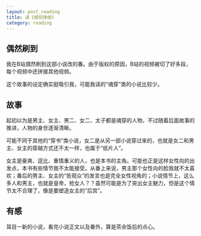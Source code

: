 ```yaml
---
layout: post_reading
title: 读《成何体统》
category: reading
---
```


## 偶然刷到

我在B站偶然刷到这部小说改的番。由于版权的原因，B站的视频被切了好多段，每个视频中还拼接其他视频。

这个故事的设定确实挺吸引我，可能我读的“魂穿”类的小说比较少。

## 故事

起初以为是男主、女主、男二、女二、太子都是魂穿的人物，不过随着后面故事的推进，人物的身世逐渐清晰。

可能不同于其他的“穿书”类小说，女二是从另一部小说穿过来的，也就是女二和男主、女主的穿越方式还不太一样，也属于“纸片人”。

女主是豪爽、逗比、重情重义的人，也是本书的主角。可能也正是这样女性向的出发点，本书有些情节我不太能接受。从番上来说，男主那个女性向的脸我就不太喜欢；番后的男主、女主的“告观众”的发言也是完全女性视角的；小说情节上，这么多人和男主，也就是皇帝，抢女人？？虽然可能是为了突出女主魅力，但是这个情节太不合理了，像是要塑造女主的“后宫”。

## 有感

耳目一新的小说，看完小说正文以及番外，算是茶余饭后的点心。
